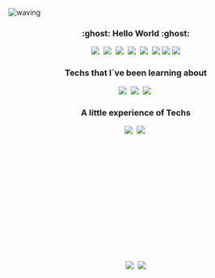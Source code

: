 ![waving](https://capsule-render.vercel.app/api?type=waving&height=200&text=Hana`s%20Space&fontAlign=70&fontAlignY=30&color=8ba6ff&fontColor=ffffff)

<h3 align="center">:ghost: Hello World :ghost:</h3>

<p align="center">
  <img src="https://img.shields.io/badge/Kubernetes-3c6ee6?style=flat-square&logo=kubernetes&logoColor=white"/></a>&nbsp 
  <img src="https://img.shields.io/badge/Python-3766AB?style=flat-square&logo=Python&logoColor=white")</a>&nbsp  
  <img src="https://img.shields.io/badge/Mysql-1572B6?style=flat-square&logo=MySql&logoColor=white"/></a>&nbsp
  <img src="https://img.shields.io/badge/Postgresql-ffffff?style=flat-square&logo=Postgresql&logoColor=blue")</a>&nbsp
  <img src="https://img.shields.io/badge/Java-5783a2?style=flat-square&logo=Java&logoColor=white"/></a>&nbsp
  <img src="https://img.shields.io/badge/Elasticsearch-005571?style=flat-square&logo=elasticsearch&logoColor=white"/></a>  
  <img src="https://img.shields.io/badge/Grafana-e35b2b?style=flat-square&logo=grafana&logoColor=white"/></a>  
  <img src="https://img.shields.io/badge/prometheus-e05024?style=flat-square&logo=prometheus&logoColor=white"/></a>  
</p>

<h3 align="center"> Techs that I`ve been learning about </h3>
<p align="center">
  <img src="https://img.shields.io/badge/Go-77d7e5?style=flat-square&logo=Go&logoColor=white"/></a>&nbsp
  <img src="https://img.shields.io/badge/SpringBoot-6DB33F?style=flat-square&logo=Spring&logoColor=white"/></a>&nbsp 
  <img src="https://img.shields.io/badge/Node.js-85bd0c?style=flat-square&logo=Node.js&logoColor=white"/></a>&nbsp 
</p>

<h3 align="center">A little experience of Techs </h3>
<p align="center">
 <img src="https://img.shields.io/badge/Android-9bcb0d?style=flat-square&logo=Android&logoColor=white"/></a>&nbsp 
 <img src="https://img.shields.io/badge/InfluxDB-3fadf6?style=flat-square&logo=InfluxDB&logoColor=white"/></a>&nbsp
</p>


<!--
**dev-hana/dev-hana** is a ✨ _special_ ✨ repository because its `README.md` (this file) appears on your GitH
ub profile.

Here are some ideas to get you started:  

- 🔭 I’m currently working on ...
- 🌱 I’m currently learning ...
- 👯 I’m looking to collaborate on ...
- 🤔 I’m looking for help with ...
- 💬 Ask me about ...
- 📫 How to reach me: ...
- 😄 Pronouns: ...
- ⚡ Fun fact: ...
-->
<br><br><br><br><br><br><br><br><br><br><br><br><br>
<p align="center">
  <img src="https://github-readme-stats.vercel.app/api?username=dev-hana"</a>&nbsp 
  <img src="https://github-readme-stats.vercel.app/api/top-langs/?username=dev-hana&layout=compact"</a>
</p>

